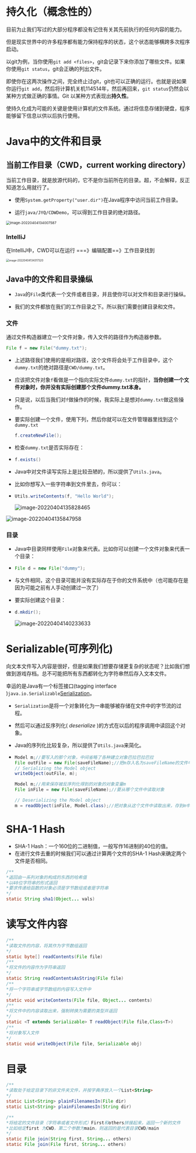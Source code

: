 # 持久化（概念性的）

目前为止我们写过的大部分程序都没有记住有关其先前执行的任何内容的能力。

但是现实世界中的许多程序都有能力保持程序的状态，这个状态能够横跨多次程序启动。

以git为例，当你使用`git add <files>`，git会记录下来你添加了哪些文件。如果你使用`git status`，git会正确的列出文件。

即使你在这两次操作之间，完全终止过git，git也可以正确的运行。也就是说如果你运行`git add`，然后将计算机关机114514年，然后再回来，`git status`仍然会以某种方式做正确的事情。Git 以某种方式表现出**持久性**。

使持久化成为可能的关键是使用计算机的文件系统。通过将信息存储到硬盘，程序能够留下信息以供以后执行使用。

# Java中的文件和目录

## 当前工作目录（CWD，current working directory）

当前工作目录，就是放源代码的，它不是你当前所在的目录。超，不会解释，反正知道怎么用就行了。

- 使用`System.getProperty("user.dir")`在Java程序中访问当前工作目录。

- 运行`java/JYQ/CDWDemo`，可以得到工作目录的绝对路径。

<img src="https://raw.githubusercontent.com/CorneliaStreet1/PictureBed/master/202204041340773.png" alt="image-20220404134007587" style="zoom:67%;" />



### IntelliJ

在IntelliJ中，CWD可以在运行 ===》编辑配置==》工作目录找到

<img src="https://raw.githubusercontent.com/CorneliaStreet1/PictureBed/master/202204101121752.png" alt="image-20220404134317320" style="zoom:50%;" />

## Java中的文件和目录操纵



- `Java`的`File`类代表一个文件或者目录，并且使你可以对文件和目录进行操纵。

- 我们的文件都放在我们的工作目录之下。所以我们需要创建目录和文件。

### 文件

通过文件构造器建立一个文件对象，传入文件的路径作为构造器参数。

```java
File f = new File("dummy.txt");
```

- 上述路径我们使用的是相对路径，这个文件将会处于工作目录中，这个`dummy.txt`的绝对路径是`CWD/dummy.txt`。

- 应该把文件对象`f`看做是一个指向实际文件`dummy.txt`的指针，**当你创建一个文件对象时，你并没有实际创建那个文件dummy.txt本身。**

- 只是说，以后当我们对`f`做操作的时候，我实际上是想对`dummy.txt`做这些操作。

- 要实际创建一个文件，使用下列，然后你就可以在文件管理器里找到这个`dummy.txt`

  ```java
  f.createNewFile();
  ```

- 检查`dummy.txt`是否实际存在：

- ```java
  f.exists()
  ```

- Java中对文件读写实际上是比较丑陋的，所以提供了`Utils.java`。

- 比如你想写入一些字符串到文件里去，你可以：

- ```java
  Utils.writeContents(f, "Hello World");
  ```

  ![image-20220404135828465](https://raw.githubusercontent.com/CorneliaStreet1/PictureBed/master/202204041358521.png)

<img src="https://raw.githubusercontent.com/CorneliaStreet1/PictureBed/master/202204041358008.png" alt="image-20220404135847958"  />

### 目录

- Java中目录同样使用`File`对象来代表。比如你可以创建一个文件对象来代表一个目录：

- ```java
  File d = new File("dummy");
  ```

- 与文件相同，这个目录可能并没有实际存在于你的文件系统中（也可能存在是因为可能之前有人手动创建过一次了）

- 要实际创建这个目录：

- ```java
  d.mkdir();
  ```

  ![image-20220404140233633](https://raw.githubusercontent.com/CorneliaStreet1/PictureBed/master/202204041402700.png)



# Serializable(可序列化)

向文本文件写入内容是很好，但是如果我们想要存储更复杂的状态呢？比如我们想做到游戏存档。总不可能把所有东西都转化为字符串然后存入文本文件。

幸运的是Java有一个标签接口(tagging interface )`java.io.Serializable`[Serialization](Serialization)。

- `Serialization`是将一个对象转化为一串能够被存储在文件中的字节流的过程。

- 然后可以通过反序列化( *deserialize* )的方式在以后的程序调用中读回这个对象。

- Java的序列化比较复杂，所以提供了`Utils.java`来简化。

- ```java
  Model m;//要写入的那个对象，中间省略了各种建立对象巴拉巴拉巴拉
  File outFile = new File(saveFileName);//把m存入名为saveFileName的文件中
  // Serializing the Model object
  writeObject(outFile, m);
  ```

  ```java
  Model m;//用来保存被反序列化得到的对象的对象变量m
  File inFile = new File(saveFileName);//要从哪个文件中读取对象
  
  // Deserializing the Model object
  m = readObject(inFile, Model.class);//把对象从这个文件中读取出来，存到m中去。
  ```

  

# SHA-1 Hash

- SHA-1 Hash：一个160位的二进制值，一般写作16进制的40位的值。
- 在进行文件去重的时候我们可以通过计算两个文件的SHA-1 Hash来确定两个文件是否相同。

```java
/**
*返回由一系列对象的构成的东西的哈希值
*以40位字符串的形式返回
*要求传递给函数的对象必须是字节数组或者是字符串
*/
static String sha1(Object... vals)
```

# 读写文件内容

```java
/**
*读取文件的内容，将其作为字节数组返回
*/
static byte[] readContents(File file)
/**
*将文件的内容作为字符串返回
*/
static String readContentsAsString(File file)
/**
*将一个字符串或字节数组的内容写入文件中
*/
static void writeContents(File file, Object... contents)
/**
*将文件中的内容读取出来，强制转换为需要的类型并返回
*/
static <T extends Serializable> T readObject(File file,Class<T>)
/**
*将对象写入文件
*/
static void writeObject(File file, Serializable obj)
```

# 目录

```java
/**
*读取处于给定目录下的非文件夹文件，并按字典序放入一个List<String>
*/
static List<String> plainFilenamesIn(File dir)
static List<String> plainFilenamesIn(String dir)
```

```java
/**
*将给定的文件目录（字符串或者文件形式）First和others拼接起来，返回一个新的文件
*比如给定first 为CWD，第二个参数为main，则返回的是代表目录CWD/main
*/
static File join(String first, String... others)
static File join(File first, String... others)
```

